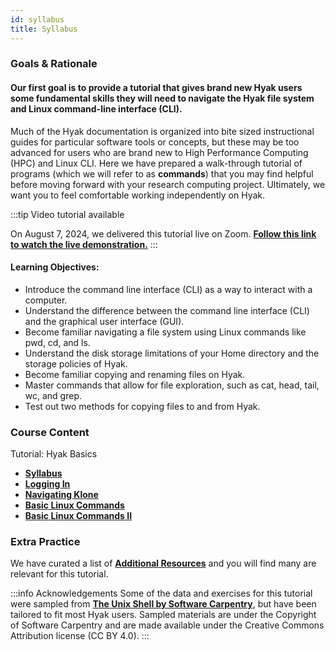 ```yaml
---
id: syllabus
title: Syllabus
---
```


### Goals & Rationale

#### Our first goal is to provide a tutorial that gives brand new Hyak users some fundamental skills they will need to navigate the Hyak file system and Linux command-line interface (CLI). 

Much of the Hyak documentation is organized into bite sized instructional guides for particular software tools or concepts, but these may be too advanced for users who are brand new to High Performance Computing (HPC) and Linux CLI. Here we have prepared a walk-through tutorial of programs (which we will refer to as **commands**) that you may find helpful before moving forward with your research computing project. Ultimately, we want you to feel comfortable working independently on Hyak.

:::tip Video tutorial available

On August 7, 2024, we delivered this tutorial live on Zoom. [**Follow this link to watch the live demonstration.**](https://youtu.be/WqGCJMQhiC0)
:::

#### Learning Objectives: 
* Introduce the command line interface (CLI) as a way to interact with a computer.
* Understand the difference between the command line interface (CLI) and the graphical user interface (GUI).
* Become familiar navigating a file system using Linux commands like pwd, cd, and ls.
* Understand the disk storage limitations of your Home directory and the storage policies of Hyak.
* Become familiar copying and renaming files on Hyak. 
* Master commands that allow for file exploration, such as cat, head, tail, wc, and grep.
* Test out two methods for copying files to and from Hyak.


### Course Content

Tutorial: Hyak Basics
* [**Syllabus**](https://hyak.uw.edu/docs/hyak101/basics/syllabus)
* [**Logging In**](https://hyak.uw.edu/docs/hyak101/basics/login)
* [**Navigating Klone**](https://hyak.uw.edu/docs/hyak101/basics/system)
* [**Basic Linux Commands**](https://hyak.uw.edu/docs/hyak101/basics/linux)
* [**Basic Linux Commands II**](https://hyak.uw.edu/docs/hyak101/basics/linux-2)

### Extra Practice

We have curated a list of [**Additional Resources**](https://hyak.uw.edu/docs/resources) and you will find many are relevant for this tutorial. 

:::info Acknowledgements
Some of the data and exercises for this tutorial were sampled from [**The Unix Shell by Software Carpentry**](https://swcarpentry.github.io/shell-novice/index.html), but have been tailored to fit most Hyak users. Sampled materials are under the Copyright of Software Carpentry and are made available under the Creative Commons Attribution license (CC BY 4.0).
:::
